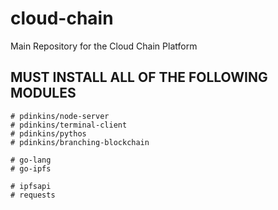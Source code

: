 # cloud-chain
Main Repository for the Cloud Chain Platform

##  MUST INSTALL ALL OF THE FOLLOWING MODULES ##
    # pdinkins/node-server 
    # pdinkins/terminal-client
    # pdinkins/pythos
    # pdinkins/branching-blockchain

    # go-lang
    # go-ipfs

    # ipfsapi
    # requests